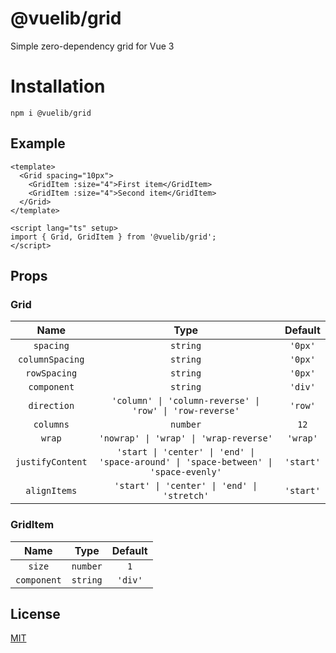 # @vuelib/grid

Simple zero-dependency grid for Vue 3

# Installation

```
npm i @vuelib/grid
```

## Example

```vue
<template>
  <Grid spacing="10px">
    <GridItem :size="4">First item</GridItem>
    <GridItem :size="4">Second item</GridItem>
  </Grid>
</template>

<script lang="ts" setup>
import { Grid, GridItem } from '@vuelib/grid';
</script>
```

## Props

### Grid

|       Name       |                                         Type                                         |  Default  |
|:----------------:|:------------------------------------------------------------------------------------:|:---------:|
|    `spacing`     |                                       `string`                                       |  `'0px'`  |
| `columnSpacing`  |                                       `string`                                       |  `'0px'`  |
|   `rowSpacing`   |                                       `string`                                       |  `'0px'`  |
|   `component`    |                                       `string`                                       |  `'div'`  |
|   `direction`    |               `'column' \| 'column-reverse' \| 'row' \| 'row-reverse'`               |  `'row'`  |
|    `columns`     |                                       `number`                                       |   `12`    |
|      `wrap`      |                        `'nowrap' \| 'wrap' \| 'wrap-reverse'`                        | `'wrap'`  |
| `justifyContent` | `'start \| 'center' \| 'end' \| 'space-around' \| 'space-between' \| 'space-evenly'` | `'start'` |
|   `alignItems`   |                     `'start' \| 'center' \| 'end' \| 'stretch'`                      | `'start'` |

### GridItem

|    Name     |   Type   | Default |
|:-----------:|:--------:|:-------:|
|   `size`    | `number` |   `1`   |
| `component` | `string` | `'div'` |

## License

[MIT](LICENSE)
